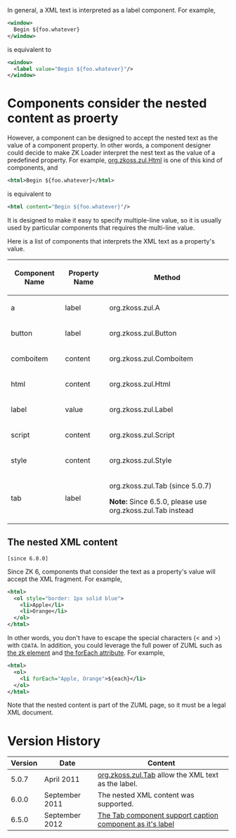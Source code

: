 In general, a XML text is interpreted as a label component. For example,

```xml
<window>
  Begin ${foo.whatever}
</window>
```

is equivalent to

```xml
<window>
  <label value="Begin ${foo.whatever}"/>
</window>
```

# Components consider the nested content as proerty

However, a component can be designed to accept the nested text as the
value of a component property. In other words, a component designer
could decide to make ZK Loader interpret the nest text as the value of a
predefined property. For example, [org.zkoss.zul.Html](https://www.zkoss.org/javadoc/latest/zk/org/zkoss/zul/Html.html)
is one of this kind of components, and

```xml
<html>Begin ${foo.whatever}</html>
```

is equivalent to

```xml
<html content="Begin ${foo.whatever}"/>
```

It is designed to make it easy to specify multiple-line value, so it is
usually used by particular components that requires the multi-line
value.

Here is a list of components that interprets the XML text as a
property's value.

<table>
<thead>
<tr class="header">
<th><p>Component Name</p></th>
<th><p>Property Name</p></th>
<th><p>Method</p></th>
</tr>
</thead>
<tbody>
<tr class="odd">
<td><p>a</p></td>
<td><p>label</p></td>
<td><p><javadoc method="setLabel(java.lang.String)">org.zkoss.zul.A</javadoc></p></td>
</tr>
<tr class="even">
<td><p>button</p></td>
<td><p>label</p></td>
<td><p><javadoc method="setLabel(java.lang.String)">org.zkoss.zul.Button</javadoc></p></td>
</tr>
<tr class="odd">
<td><p>comboitem</p></td>
<td><p>content</p></td>
<td><p><javadoc method="setContent(java.lang.String)">org.zkoss.zul.Comboitem</javadoc></p></td>
</tr>
<tr class="even">
<td><p>html</p></td>
<td><p>content</p></td>
<td><p><javadoc method="setContent(java.lang.String)">org.zkoss.zul.Html</javadoc></p></td>
</tr>
<tr class="odd">
<td><p>label</p></td>
<td><p>value</p></td>
<td><p><javadoc method="setValue(java.lang.String)">org.zkoss.zul.Label</javadoc></p></td>
</tr>
<tr class="even">
<td><p>script</p></td>
<td><p>content</p></td>
<td><p><javadoc method="setContent(java.lang.String)">org.zkoss.zul.Script</javadoc></p></td>
</tr>
<tr class="odd">
<td><p>style</p></td>
<td><p>content</p></td>
<td><p><javadoc method="setContent(java.lang.String)">org.zkoss.zul.Style</javadoc></p></td>
</tr>
<tr class="even">
<td><p>tab</p></td>
<td><p>label</p></td>
<td><p><javadoc method="setLabel(java.lang.String)">org.zkoss.zul.Tab</javadoc>
(since 5.0.7)</p>
<p><strong>Note:</strong> Since 6.5.0, please use
<javadoc method="setLabel(java.lang.String)">org.zkoss.zul.Tab</javadoc>
instead</p></td>
</tr>
</tbody>
</table>

## The nested XML content

`[since 6.0.0]`

Since ZK 6, components that consider the text as a property's value will
accept the XML fragment. For example,

```xml
<html>
  <ol style="border: 1px solid blue">
    <li>Apple</li>
    <li>Orange</li>
  </ol>
</html>
```

In other words, you don't have to escape the special characters (\< and
\>) with `CDATA`. In addition, you could leverage the full power of ZUML
such as [the zk element](ZUML_Reference/ZUML/Elements/zk) and
[the forEach attribute](ZUML_Reference/ZUML/Attributes/forEach). For
example,

```xml
<html>
  <ol>
    <li forEach="Apple, Orange">${each}</li>
  </ol>
</html>
```

Note that the nested content is part of the ZUML page, so it must be a
legal XML document.

# Version History

| Version | Date           | Content                                                                                             |
|---------|----------------|-----------------------------------------------------------------------------------------------------|
| 5.0.7   | April 2011     | [org.zkoss.zul.Tab](https://www.zkoss.org/javadoc/latest/zk/org/zkoss/zul/Tab.html) allow the XML text as the label.                               |
| 6.0.0   | September 2011 | The nested XML content was supported.                                                               |
| 6.5.0   | September 2012 | [The Tab component support caption component as it's label](http://tracker.zkoss.org/browse/ZK-970) |
